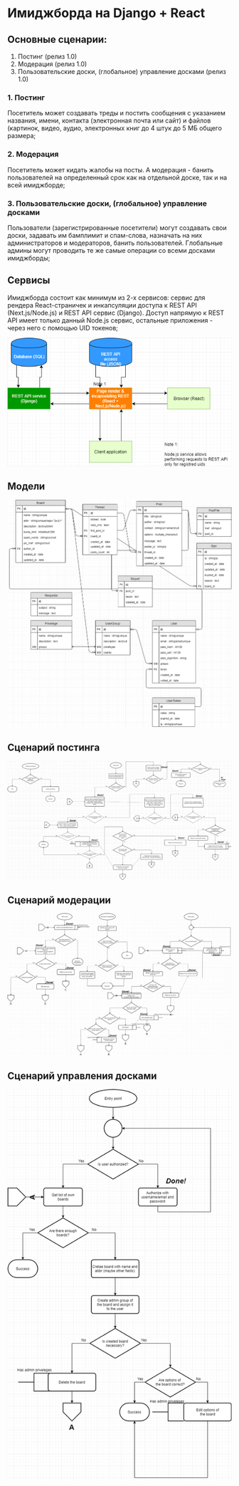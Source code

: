 # Имиджборда на Django + React

## Основные сценарии:

1. Постинг (релиз 1.0)
2. Модерация (релиз 1.0)
3. Пользовательские доски, (глобальное) управление досками (релиз 1.0)

### 1. Постинг

Посетитель может создавать треды и постить сообщения с указанием названия, имени, контакта (электронная почта или сайт) и файлов (картинок, видео, аудио, электронных книг до 4 штук до 5 МБ общего размера;

### 2. Модерация

Посетитель может кидать жалобы на посты. А модерация - банить пользователей на определенный срок как на отдельной доске, так и на всей имиджборде;

### 3. Пользовательские доски, (глобальное) управление досками

Пользователи (зарегистрированные посетители) могут создавать свои доски, задавать им бамплимит и спам-слова, назначать на них администраторов и модераторов, банить пользователей. Глобальные админы могут проводить те же самые операции со всеми досками имиджборды;

## Сервисы

Имиджборда состоит как минимум из 2-х сервисов: сервис для рендера React-страничек и инкапсуляции доступа к REST API (Next.js/Node.js) и REST API сервис (Django). Доступ напрямую к REST API имеет только данный Node.js сервис, остальные приложения - через него с помощью UID токенов;

<img src="./Services-diagram.png"/>

## Модели
<img src="./Imageboard-models.png" />

## Сценарий постинга
<img src="./Imageboard-post-diagram.png" />

## Сценарий модерации
<img src="./Imageboard-moder-diagram.png" />

## Сценарий управления досками
<img src="./Imageboard-user-board-diagram.png" />